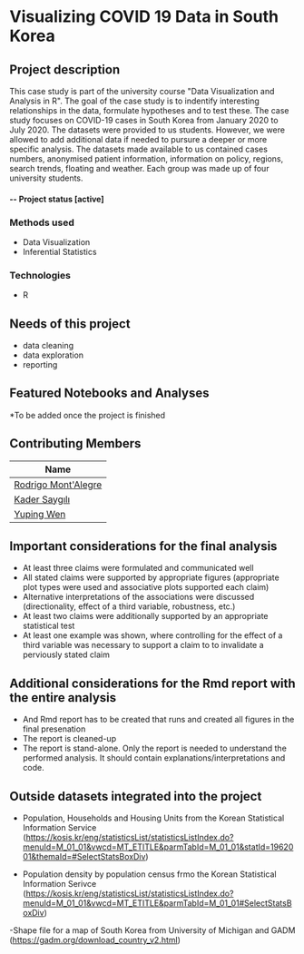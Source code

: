# Visualizing COVID 19 Data in South Korea

## Project description
This case study is part of the university course "Data Visualization and Analysis in R". The goal of the case study is to indentify interesting relationships in the data, formulate hypotheses and to test these. The case study focuses on COVID-19 cases in South Korea from January 2020 to July 2020. The datasets were provided to us students. However, we were allowed to add additional data if needed to pursure a deeper or more specific analysis. The datasets made available to us contained cases numbers, anonymised patient information, information on policy, regions, search trends, floating  and weather. Each group was made up of four university students.

#### -- Project status [active]

### Methods used

* Data Visualization
* Inferential Statistics

### Technologies

* R

## Needs of this project
- data cleaning
- data exploration
- reporting

## Featured Notebooks and Analyses

*To be added once the project is finished

## Contributing Members
|Name     |
|---------|
|[Rodrigo Mont'Alegre](https://github.com/[rodrigomontalegre])|
|[Kader Saygılı](https://github.com/[kadersaygili])|
|[Yuping Wen](https://github.com/[ettaetta])|

## Important considerations for the final analysis

- At least three claims were formulated and communicated well
- All stated claims were supported by appropriate figures (appropriate plot types were used and associative plots supported each claim)
- Alternative interpretations of the associations were discussed (directionality, effect of a third variable, robustness, etc.)
- At least two claims were additionally supported by an appropriate statistical test
- At least one example was shown, where controlling for the effect of a third variable was necessary to support a claim to to invalidate a perviously stated claim

## Additional considerations for the Rmd report with the entire analysis

- And Rmd report has to be created that runs and created all figures in the final presenation
- The report is cleaned-up
- The report is stand-alone. Only the report is needed to understand the performed analysis. It should contain explanations/interpretations and code.

## Outside datasets integrated into the project

- Population, Households and Housing Units from the Korean Statistical Information Service (https://kosis.kr/eng/statisticsList/statisticsListIndex.do?menuId=M_01_01&vwcd=MT_ETITLE&parmTabId=M_01_01&statId=1962001&themaId=#SelectStatsBoxDiv)

- Population density by population census frmo the Korean Statistical Information Serivce (https://kosis.kr/eng/statisticsList/statisticsListIndex.do?menuId=M_01_01&vwcd=MT_ETITLE&parmTabId=M_01_01#SelectStatsBoxDiv)

-Shape file for a map of South Korea from University of Michigan and GADM (https://gadm.org/download_country_v2.html)